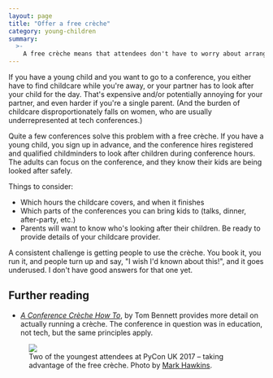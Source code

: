 ```yaml
---
layout: page
title: "Offer a free crèche"
category: young-children
summary:
  >-
    A free crèche means that attendees don't have to worry about arranging childcare (or leaving a child for their partner to look after).
---
```


If you have a young child and you want to go to a conference, you either have to find childcare while you're away, or your partner has to look after your child for the day.
That's expensive and/or potentially annoying for your partner, and even harder if you're a single parent.
(And the burden of childcare disproportionately falls on women, who are usually underrepresented at tech conferences.)

Quite a few conferences solve this problem with a free crèche.
If you have a young child, you sign up in advance, and the conference hires registered and qualified childminders to look after children during conference hours.
The adults can focus on the conference, and they know their kids are being looked after safely.

Things to consider:

*   Which hours the childcare covers, and when it finishes
*   Which parts of the conferences you can bring kids to (talks, dinner, after-party, etc.)
*   Parents will want to know who's looking after their children.
    Be ready to provide details of your childcare provider.

A consistent challenge is getting people to use the crèche.
You book it, you run it, and people turn up and say, "I wish I'd known about this!", and it goes underused.
I don't have good answers for that one yet.


## Further reading

*   [*A Conference Crèche How To*](http://www.mtpt.org.uk/family-friendly-schools/a-conference-creche-how-to/), by Tom Bennett provides more detail on actually running a crèche.
    The conference in question was in education, not tech, but the same principles apply.

<figure>
  <img src="{{ site.url }}/images/pyconuk-creche.jpg">
  <figcaption>
    Two of the youngest attendees at PyCon UK 2017 – taking advantage of the free crèche. Photo by <a href="https://www.flickr.com/photos/152472562@N06/37919454202/in/album-72157666242746367/">Mark Hawkins</a>.
  </figcaption>
</figure>
